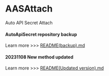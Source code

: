 # AASAttach
Auto API Secret Attach
#### AutoApiSecret repository backup
Learn more >>> [README(backup).md](https://github.com/Jackstar1212/AASAttach/blob/main/README(backup).md)

#### 20231108 New method updated
Learn more >>> [README(Updated version).md](https://github.com/Jackstar1212/AASAttach/blob/main/README(Updated%20version).md)
